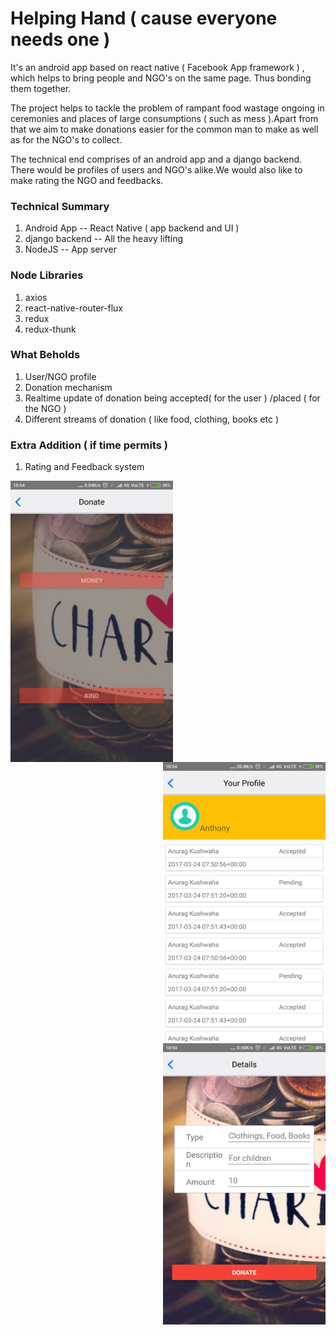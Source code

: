 # Helping Hand ( cause everyone needs one )
It's an android app based on react native ( Facebook App framework ) , which helps to bring people and NGO's on the same page.
Thus bonding them together.

The project helps to tackle the problem of rampant food wastage ongoing in ceremonies and places of
large consumptions ( such as mess ).Apart from that we aim to make donations easier for the common 
man to make as well as for the NGO's to collect.

The technical end comprises of an android app and a django backend. There would be profiles of users and 
NGO's alike.We would also like to make rating the NGO and feedbacks.

### Technical Summary
1. Android App    -- React Native  ( app backend and UI )
2. django backend -- All the heavy lifting
3. NodeJS         -- App server


### Node Libraries
1. axios 
2. react-native-router-flux
3. redux
4. redux-thunk


### What Beholds
1. User/NGO profile
2. Donation mechanism
3. Realtime update of donation being accepted( for the user ) /placed ( for the NGO )
4. Different streams of donation ( like food, clothing, books etc )



### Extra Addition ( if time permits )
1. Rating and Feedback system


<img align="left" src="/HINT17/images/Screenshot_2017-03-25-10-54-30-756_com.hint17.png?raw=true" height=450px; width=260px; alt="Donation Request">

<img align="right" src="/HINT17/images/Screenshot_2017-03-25-10-54-57-710_com.hint17.png?raw=true" height=450px; width=260px; alt="User Profile" >

<img align="right" src="/HINT17/images/Screenshot_2017-03-25-10-54-47-712_com.hint17.png?raw=true" height=450px; width=260px;> 

